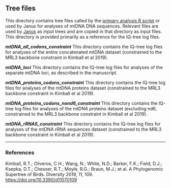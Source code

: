 ## Tree files

This directory contains tree files called by the [primary analysis R script](.../constrained_species_tree.R) or used by Janus for analyses of mtDNA DNA sequences. Relevant files are used by [Janus](.../janus/) as input trees and are copied in that directory as input files. This directory is provided primarily as a reference for the IQ-tree log files.

***mtDNA_all_codons_constraint***
This directory contains the IQ-tree log files for analyses of the entire concatenated mtDNA dataset (constrained to the MRL3 backbone constraint in Kimball et al 2019).

***mtDNA_loci***
This directory contains the IQ-tree log files for analyses of the separate mtDNA loci, as described in the manuscript.

***mtDNA_proteins_codons_constraint***
This directory contains the IQ-tree log files for analyses of the mtDNA proteins dataset (constrained to the MRL3 backbone constraint in Kimball et al 2019).

***mtDNA_proteins_codons_nond6_constraint***
This directory contains the IQ-tree log files for analyses of the mtDNA proteins dataset (excluding nd6, constrained to the MRL3 backbone constraint in Kimball et al 2019).

***mtDNA_rRNAS_constraint***
This directory contains the IQ-tree log files for analyses of the mtDNA rRNA sequences dataset (constrained to the MRL3 backbone constraint in Kimball et al 2019).


---

### References

Kimball, R.T.; Oliveros, C.H.; Wang, N.; White, N.D.; Barker, F.K.; Field, D.J.; Ksepka, D.T.; Chesser, R.T.; Moyle, R.G.; Braun, M.J.; et al. A Phylogenomic Supertree of Birds. Diversity 2019, 11, 109. https://doi.org/10.3390/d11070109
